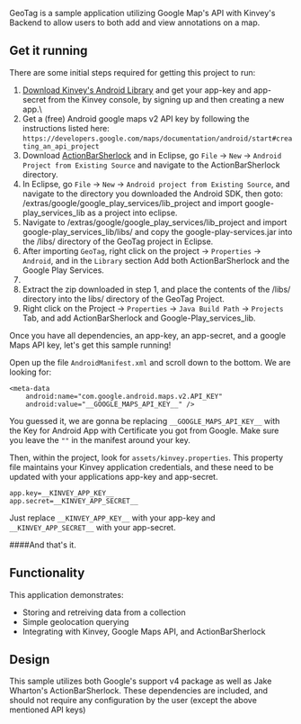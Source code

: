 GeoTag is a sample application utilizing Google Map's API with Kinvey's Backend to allow users to both add and view annotations on a map.

## Get it running

There are some initial steps required for getting this project to run:

1.  [Download Kinvey's Android Library](http://devcenter.kinvey.com/android/downloads) and get your app-key and app-secret from the Kinvey console, by signing up and then creating a new app.\
2.  Get a (free) Android google maps v2 API key by following the instructions listed here:
`https://developers.google.com/maps/documentation/android/start#creating_an_api_project`
3.  Download [ActionBarSherlock](http://actionbarsherlock.com/) and in Eclipse, go `File` -> `New` -> `Android Project from Existing Source` and navigate to the ActionBarSherlock directory.
4.  In Eclipse, go `File` -> `New` -> `Android project from Existing Source`, and navigate to the directory you downloaded the Android SDK, then goto: <sdkDirectory>/extras/google/google_play_services/lib_project and import google-play_services_lib as a project into eclipse.
5.  Navigate to <sdkDirectory>/extras/google/google_play_services/lib_project and import google-play_services_lib/libs/ and copy the google-play-services.jar into the /libs/ directory of the GeoTag project in Eclipse.
5.  After importing `GeoTag`, right click on the project -> `Properties` -> `Android`, and in the `Library` section Add both ActionBarSherlock and the Google Play Services.
6. 
6.  Extract the zip downloaded in step 1, and place the contents of the /libs/ directory into the libs/ directory of the GeoTag Project.
8.  Right click on the Project -> `Properties` -> `Java Build Path` -> `Projects` Tab, and add ActionBarSherlock and Google-Play_services_lib.





Once you have all dependencies, an app-key, an app-secret, and a google Maps API key, let's get this sample running!



Open up the file `AndroidManifest.xml` and scroll down to the bottom.  We are looking for:

    <meta-data
        android:name="com.google.android.maps.v2.API_KEY"
        android:value="__GOOGLE_MAPS_API_KEY__" />

You guessed it, we are gonna be replacing `__GOOGLE_MAPS_API_KEY__` with the Key for Android App with Certificate you got from Google.  Make sure you leave the `""` in the manifest around your key.




Then, within the project, look for `assets/kinvey.properties`.  This property file maintains your Kinvey application credentials, and these need to be updated with your applications app-key and app-secret.

    app.key=__KINVEY_APP_KEY__
    app.secret=__KINVEY_APP_SECRET__
    
Just replace `__KINVEY_APP_KEY__` with your app-key and `__KINVEY_APP_SECRET__` with your app-secret.



####And that's it.



## Functionality
This application demonstrates:

* Storing and retreiving data from a collection
* Simple geolocation querying
* Integrating with Kinvey, Google Maps API, and ActionBarSherlock

## Design

This sample utilizes both Google's support v4 package as well as Jake Wharton's ActionBarSherlock.  These dependencies are included, and should not require any configuration by the user (except the above mentioned API keys)

